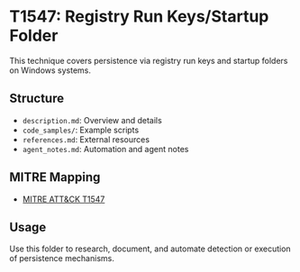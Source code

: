 # T1547: Registry Run Keys/Startup Folder

This technique covers persistence via registry run keys and startup folders on Windows systems.

## Structure
- `description.md`: Overview and details
- `code_samples/`: Example scripts
- `references.md`: External resources
- `agent_notes.md`: Automation and agent notes

## MITRE Mapping
- [MITRE ATT&CK T1547](https://attack.mitre.org/techniques/T1547/)

## Usage
Use this folder to research, document, and automate detection or execution of persistence mechanisms.
